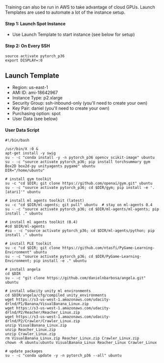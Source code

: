 Training can also be run in AWS to take advantage of cloud GPUs.  Launch Templates are used to automate a lot of the instance setup.


#### Step 1: Launch Spot Instance
- Use Launch Template to start instance (see below for setup)


#### Step 2: On Every SSH
```
source activate pytorch_p36
export DISPLAY=:0
```



## Launch Template
- Region: us-east-1
- AMI ID: ami-18642967
- Instance Type: p2.xlarge
- Security Group: ssh-inbound-only  (you'll need to create your own)
- Key Pair: daniel  (you'll need to create your own)
- Purchasing option: spot
- User Data (see below)


#### User Data Script

```
#!/bin/bash

/usr/bin/X :0 &
apt-get install -y swig
su - -c "conda install -y -n pytorch_p36 opencv scikit-image" ubuntu
su - -c "source activate pytorch_p36; pip install torchsummary gym Box2D box2d-py unityagents pygame" ubuntu
DIR="/home/ubuntu"

# install gym toolkit
su -c "cd $DIR; git clone https://github.com/openai/gym.git" ubuntu
su - -c "source activate pytorch_p36; cd $DIR/gym; pip install -e '.[atari]'" ubuntu

# install ml agents toolkit (latest)
su -c "cd $DIR/ml-agents; git pull" ubuntu  # stay on ml-agents 0.4
su - -c "source activate pytorch_p36; cd $DIR/ml-agents/ml-agents; pip install ." ubuntu

# install ml agents toolkit (0.4)
#cd $DIR/ml-agents
#su - -c "source activate pytorch_p36; cd $DIR/ml-agents/python; pip install ." ubuntu

# install PLE toolkit
su -c "cd $DIR; git clone https://github.com/ntasfi/PyGame-Learning-Environment" ubuntu
su - -c "source activate pytorch_p36; cd $DIR/PyGame-Learning-Environment; pip install -e ." ubuntu

# install angela
cd $DIR
su - -c "git clone https://github.com/danielnbarbosa/angela.git" ubuntu

# install udacity unity ml environments
cd $DIR/angela/cfg/compiled_unity_environments
wget https://s3-us-west-1.amazonaws.com/udacity-drlnd/P1/Banana/VisualBanana_Linux.zip
wget https://s3-us-west-1.amazonaws.com/udacity-drlnd/P2/Reacher/Reacher_Linux.zip
wget https://s3-us-west-1.amazonaws.com/udacity-drlnd/P2/Crawler/Crawler_Linux.zip
unzip VisualBanana_Linux.zip
unzip Reacher_Linux.zip
unzip Crawler_Linux.zip
rm VisualBanana_Linux.zip Reacher_Linux.zip Crawler_Linux.zip
chown -R ubuntu:ubuntu VisualBanana_Linux Reacher_Linux Crawler_Linux

# update packages
su - -c "conda update -y -n pytorch_p36 --all" ubuntu
```
